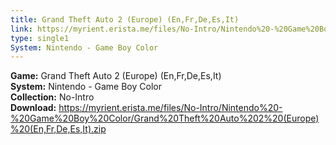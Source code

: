 ```yaml
---
title: Grand Theft Auto 2 (Europe) (En,Fr,De,Es,It)
link: https://myrient.erista.me/files/No-Intro/Nintendo%20-%20Game%20Boy%20Color/Grand%20Theft%20Auto%202%20(Europe)%20(En,Fr,De,Es,It).zip
type: single1
System: Nintendo - Game Boy Color
---
```

<b>Game:</b> Grand Theft Auto 2 (Europe) (En,Fr,De,Es,It)<br>
<b>System:</b> Nintendo - Game Boy Color<br>
<b>Collection:</b> No-Intro<br>
<b>Download:</b> https://myrient.erista.me/files/No-Intro/Nintendo%20-%20Game%20Boy%20Color/Grand%20Theft%20Auto%202%20(Europe)%20(En,Fr,De,Es,It).zip